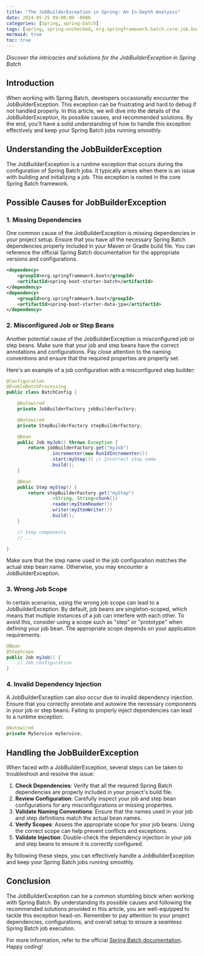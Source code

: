 ```yaml
---
title: "The JobBuilderException in Spring: An In-Depth Analysis"
date: 2024-05-25 09:00:00 -0000
categories: [Spring, spring-batch]
tags: [spring, spring-unchecked, org.springframework.batch.core.job.builder]
mermaid: true
toc: true
---
```



*Discover the intricacies and solutions for the JobBuilderException in Spring Batch*

## Introduction

When working with Spring Batch, developers occasionally encounter the JobBuilderException. This exception can be frustrating and hard to debug if not handled properly. In this article, we will dive into the details of the JobBuilderException, its possible causes, and recommended solutions. By the end, you'll have a solid understanding of how to handle this exception effectively and keep your Spring Batch jobs running smoothly.

## Understanding the JobBuilderException

The JobBuilderException is a runtime exception that occurs during the configuration of Spring Batch jobs. It typically arises when there is an issue with building and initializing a job. This exception is rooted in the core Spring Batch framework.

## Possible Causes for JobBuilderException

### 1. Missing Dependencies

One common cause of the JobBuilderException is missing dependencies in your project setup. Ensure that you have all the necessary Spring Batch dependencies properly included in your Maven or Gradle build file. You can reference the official Spring Batch documentation for the appropriate versions and configurations.

```xml
<dependency>
    <groupId>org.springframework.boot</groupId>
    <artifactId>spring-boot-starter-batch</artifactId>
</dependency>
<dependency>
    <groupId>org.springframework.boot</groupId>
    <artifactId>spring-boot-starter-data-jpa</artifactId>
</dependency>
```

### 2. Misconfigured Job or Step Beans

Another potential cause of the JobBuilderException is misconfigured job or step beans. Make sure that your job and step beans have the correct annotations and configurations. Pay close attention to the naming conventions and ensure that the required properties are properly set.

Here's an example of a job configuration with a misconfigured step builder:

```java
@Configuration
@EnableBatchProcessing
public class BatchConfig {

    @Autowired
    private JobBuilderFactory jobBuilderFactory;

    @Autowired
    private StepBuilderFactory stepBuilderFactory;

    @Bean
    public Job myJob() throws Exception {
        return jobBuilderFactory.get("myJob")
                .incrementer(new RunIdIncrementer())
                .start(myStep()) // Incorrect step name
                .build();
    }

    @Bean
    public Step myStep() {
        return stepBuilderFactory.get("myStep")
                .<String, String>chunk(1)
                .reader(myItemReader())
                .writer(myItemWriter())
                .build();
    }

    // Step components
    // ...

}
```

Make sure that the step name used in the job configuration matches the actual step bean name. Otherwise, you may encounter a JobBuilderException.

### 3. Wrong Job Scope

In certain scenarios, using the wrong job scope can lead to a JobBuilderException. By default, job beans are singleton-scoped, which means that multiple instances of a job can interfere with each other. To avoid this, consider using a scope such as "step" or "prototype" when defining your job bean. The appropriate scope depends on your application requirements.

```java
@Bean
@StepScope
public Job myJob() {
    // Job configuration
}
```

### 4. Invalid Dependency Injection

A JobBuilderException can also occur due to invalid dependency injection. Ensure that you correctly annotate and autowire the necessary components in your job or step beans. Failing to properly inject dependencies can lead to a runtime exception.

```java
@Autowired
private MyService myService;
```

## Handling the JobBuilderException

When faced with a JobBuilderException, several steps can be taken to troubleshoot and resolve the issue:

1. **Check Dependencies**: Verify that all the required Spring Batch dependencies are properly included in your project's build file.
2. **Review Configuration**: Carefully inspect your job and step bean configurations for any misconfigurations or missing properties.
3. **Validate Naming Conventions**: Ensure that the names used in your job and step definitions match the actual bean names.
4. **Verify Scopes**: Assess the appropriate scope for your job beans. Using the correct scope can help prevent conflicts and exceptions.
5. **Validate Injection**: Double-check the dependency injection in your job and step beans to ensure it is correctly configured.

By following these steps, you can effectively handle a JobBuilderException and keep your Spring Batch jobs running smoothly.

## Conclusion

The JobBuilderException can be a common stumbling block when working with Spring Batch. By understanding its possible causes and following the recommended solutions provided in this article, you are well-equipped to tackle this exception head-on. Remember to pay attention to your project dependencies, configurations, and overall setup to ensure a seamless Spring Batch job execution.

For more information, refer to the official [Spring Batch documentation](https://docs.spring.io/spring-batch/docs/current/reference/html/index.html). Happy coding!

